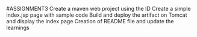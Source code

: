 #ASSIGNMENT3
Create a maven web project using the ID
Create a simple index.jsp page with sample code
Build and deploy the artifact on Tomcat and display the index page
Creation of README file and update the learnings